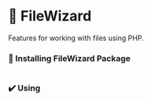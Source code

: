 # 📁 FileWizard

Features for working with files using PHP.

### 🧰 Installing FileWizard Package

```

```

### ✔️ Using

```

```
